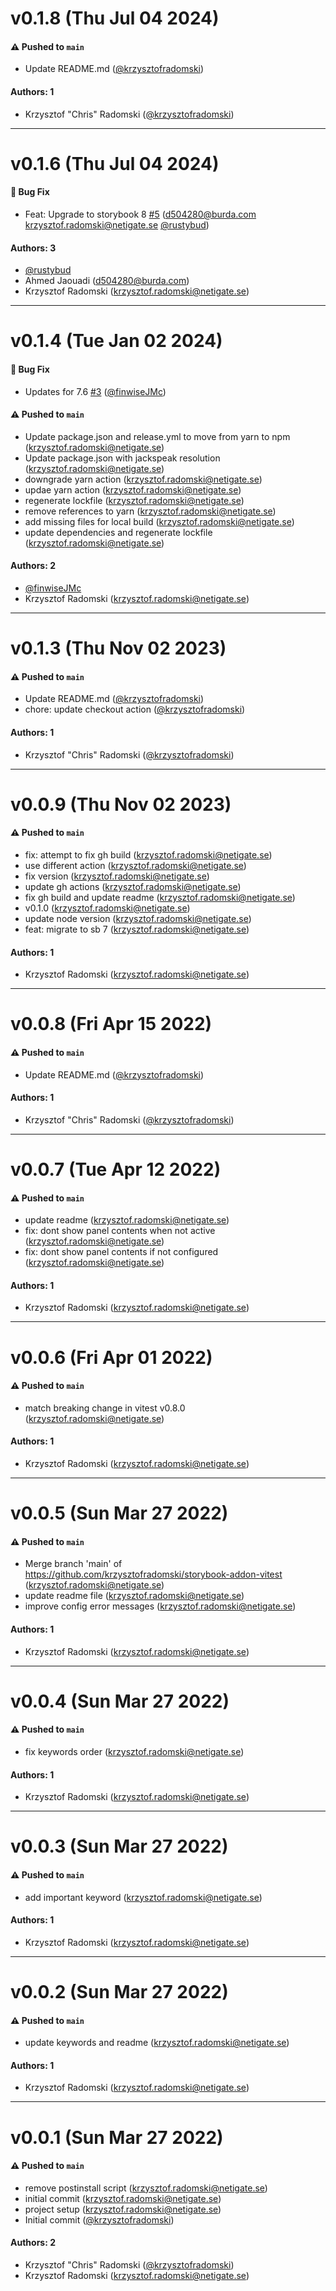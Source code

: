 # v0.1.8 (Thu Jul 04 2024)

#### ⚠️ Pushed to `main`

- Update README.md ([@krzysztofradomski](https://github.com/krzysztofradomski))

#### Authors: 1

- Krzysztof "Chris" Radomski ([@krzysztofradomski](https://github.com/krzysztofradomski))

---

# v0.1.6 (Thu Jul 04 2024)

#### 🐛 Bug Fix

- Feat: Upgrade to storybook 8 [#5](https://github.com/krzysztofradomski/storybook-addon-vitest/pull/5) (d504280@burda.com krzysztof.radomski@netigate.se [@rustybud](https://github.com/rustybud))

#### Authors: 3

- [@rustybud](https://github.com/rustybud)
- Ahmed Jaouadi (d504280@burda.com)
- Krzysztof Radomski (krzysztof.radomski@netigate.se)

---

# v0.1.4 (Tue Jan 02 2024)

#### 🐛 Bug Fix

- Updates for 7.6 [#3](https://github.com/krzysztofradomski/storybook-addon-vitest/pull/3) ([@finwiseJMc](https://github.com/finwiseJMc))

#### ⚠️ Pushed to `main`

- Update package.json and release.yml to move from yarn to npm (krzysztof.radomski@netigate.se)
- Update package.json with jackspeak resolution (krzysztof.radomski@netigate.se)
- downgrade yarn action (krzysztof.radomski@netigate.se)
- updae yarn action (krzysztof.radomski@netigate.se)
- regenerate lockfile (krzysztof.radomski@netigate.se)
- remove references to yarn (krzysztof.radomski@netigate.se)
- add missing files for local build (krzysztof.radomski@netigate.se)
- update dependencies and regenerate lockfile (krzysztof.radomski@netigate.se)

#### Authors: 2

- [@finwiseJMc](https://github.com/finwiseJMc)
- Krzysztof Radomski (krzysztof.radomski@netigate.se)

---

# v0.1.3 (Thu Nov 02 2023)

#### ⚠️ Pushed to `main`

- Update README.md ([@krzysztofradomski](https://github.com/krzysztofradomski))
- chore: update checkout action ([@krzysztofradomski](https://github.com/krzysztofradomski))

#### Authors: 1

- Krzysztof "Chris" Radomski ([@krzysztofradomski](https://github.com/krzysztofradomski))

---

# v0.0.9 (Thu Nov 02 2023)

#### ⚠️ Pushed to `main`

- fix: attempt to fix gh build (krzysztof.radomski@netigate.se)
- use different action (krzysztof.radomski@netigate.se)
- fix version (krzysztof.radomski@netigate.se)
- update gh actions (krzysztof.radomski@netigate.se)
- fix gh build and update readme (krzysztof.radomski@netigate.se)
- v0.1.0 (krzysztof.radomski@netigate.se)
- update node version (krzysztof.radomski@netigate.se)
- feat: migrate to sb 7 (krzysztof.radomski@netigate.se)

#### Authors: 1

- Krzysztof Radomski (krzysztof.radomski@netigate.se)

---

# v0.0.8 (Fri Apr 15 2022)

#### ⚠️ Pushed to `main`

- Update README.md ([@krzysztofradomski](https://github.com/krzysztofradomski))

#### Authors: 1

- Krzysztof "Chris" Radomski ([@krzysztofradomski](https://github.com/krzysztofradomski))

---

# v0.0.7 (Tue Apr 12 2022)

#### ⚠️ Pushed to `main`

- update readme (krzysztof.radomski@netigate.se)
- fix: dont show panel contents when not active (krzysztof.radomski@netigate.se)
- fix: dont show panel contents if not configured (krzysztof.radomski@netigate.se)

#### Authors: 1

- Krzysztof Radomski (krzysztof.radomski@netigate.se)

---

# v0.0.6 (Fri Apr 01 2022)

#### ⚠️ Pushed to `main`

- match breaking change in vitest v0.8.0 (krzysztof.radomski@netigate.se)

#### Authors: 1

- Krzysztof Radomski (krzysztof.radomski@netigate.se)

---

# v0.0.5 (Sun Mar 27 2022)

#### ⚠️ Pushed to `main`

- Merge branch 'main' of https://github.com/krzysztofradomski/storybook-addon-vitest (krzysztof.radomski@netigate.se)
- update readme file (krzysztof.radomski@netigate.se)
- improve config error messages (krzysztof.radomski@netigate.se)

#### Authors: 1

- Krzysztof Radomski (krzysztof.radomski@netigate.se)

---

# v0.0.4 (Sun Mar 27 2022)

#### ⚠️ Pushed to `main`

- fix keywords order (krzysztof.radomski@netigate.se)

#### Authors: 1

- Krzysztof Radomski (krzysztof.radomski@netigate.se)

---

# v0.0.3 (Sun Mar 27 2022)

#### ⚠️ Pushed to `main`

- add important keyword (krzysztof.radomski@netigate.se)

#### Authors: 1

- Krzysztof Radomski (krzysztof.radomski@netigate.se)

---

# v0.0.2 (Sun Mar 27 2022)

#### ⚠️ Pushed to `main`

- update keywords and readme (krzysztof.radomski@netigate.se)

#### Authors: 1

- Krzysztof Radomski (krzysztof.radomski@netigate.se)

---

# v0.0.1 (Sun Mar 27 2022)

#### ⚠️ Pushed to `main`

- remove postinstall script (krzysztof.radomski@netigate.se)
- initial commit (krzysztof.radomski@netigate.se)
- project setup (krzysztof.radomski@netigate.se)
- Initial commit ([@krzysztofradomski](https://github.com/krzysztofradomski))

#### Authors: 2

- Krzysztof "Chris" Radomski ([@krzysztofradomski](https://github.com/krzysztofradomski))
- Krzysztof Radomski (krzysztof.radomski@netigate.se)
